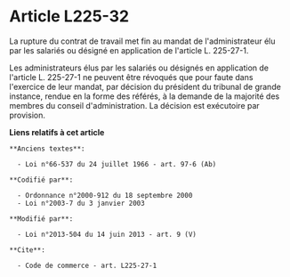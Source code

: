 # Article L225-32

La rupture du contrat de travail met fin au mandat de l'administrateur élu par les salariés ou désigné en application de
l'article L. 225-27-1.

Les administrateurs élus par les salariés ou désignés en application de l'article L. 225-27-1 ne peuvent être révoqués que
pour faute dans l'exercice de leur mandat, par décision du président du tribunal de grande instance, rendue en la forme des
référés, à la demande de la majorité des membres du conseil d'administration. La décision est exécutoire par provision.

**Liens relatifs à cet article**

	**Anciens textes**:

	  - Loi n°66-537 du 24 juillet 1966 - art. 97-6 (Ab)

	**Codifié par**:

	  - Ordonnance n°2000-912 du 18 septembre 2000
	  - Loi n°2003-7 du 3 janvier 2003

	**Modifié par**:

	  - Loi n°2013-504 du 14 juin 2013 - art. 9 (V)

	**Cite**:

	  - Code de commerce - art. L225-27-1
